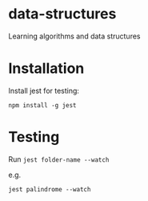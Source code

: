 # data-structures
Learning algorithms and data structures

# Installation
Install jest for testing:

`npm install -g jest`

# Testing
Run `jest folder-name --watch`

e.g.

`jest palindrome --watch`

